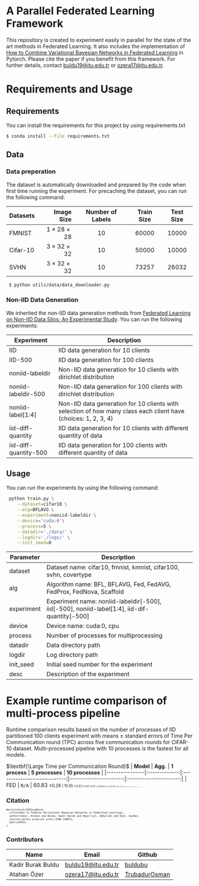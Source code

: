 # A Parallel Federated Learning Framework
This repository is created to experiment easily in parallel for the state of the art methods in Federated Learning. It also includes the implementation of [How to Combine Variational Bayesian Networks in Federated Learning](https://arxiv.org/abs/2206.10897) in Pytorch. Please cite the paper if you benefit from this framework. For further details, contact buldu19@itu.edu.tr or ozera17@itu.edu.tr.

# Requirements and Usage
## Requirements 
 You can install the requirements for this project by using requirements.txt

 ```sh
 $ conda install --file requirements.txt
```
## Data
### Data preperation
 The dataset is automatically downloaded and prepared by the code when first time running the experiment. For precaching the dataset, you can run the following command:

| $\textbf{Datasets}$ |     $\textbf{Image Size}$ | $\textbf{Number of Labels}$ | $\textbf{Train Size}$ | $\textbf{Test Size}$ |
|-------------------|------------------------:|:-----------------:|:-------------------:|:------------------:|
| FMNIST            | $1 \times 28 \times 28$ |        $10$       |       $60000$       |       $10000$      |
| Cifar-10          | $3 \times 32 \times 32$ |        $10$       |       $50000$       |       $10000$      |
| SVHN              | $3 \times 32 \times 32$ |        $10$       |       $73257$       |       $26032$      |

```sh
 $ python utils/data/data_downloader.py
```

### Non-IID Data Generation
We inherited the non-IID data generation methods from [Federated Learning on Non-IID Data Silos: An Experimental Study](https://arxiv.org/pdf/2102.02079). You can run the following experiments:

| Experiment | Description |
|------------|-------------|
| IID        | IID data generation for 10 clients |
| IID-500    | IID data generation for 100 clients |
| noniid-labeldir    | Non-IID data generation for 10 clients with dirichlet distribution |
| noniid-labeldir-500    | Non-IID data generation for 100 clients with dirichlet distribution |
| noniid-label[1:4]    | Non-IID data generation for 10 clients with selection of how many class each client have (choices: 1, 2, 3, 4) |
| iid-diff-quantity    | IID data generation for 10 clients with different quantity of data |
| iid-diff-quantity-500    | IID data generation for 100 clients with different quantity of data |

## Usage
 You can run the experiments by using the following command:

```sh
 python train.py \
    --dataset=cifar10 \
    --alg=BFLAVG \
    --experiment=noniid-labeldir \
    --device='cuda:0'\
    --process=5 \
    --datadir='./data/' \
    --logdir='./logs/' \
    --init_seed=0
```

| Parameter | Description |
| ------ | ------ |
| dataset | Dataset name: cifar10, fmnist, kmnist, cifar100, svhn, covertype|
| alg | Algorithm name: BFL, BFLAVG, Fed, FedAVG, FedProx, FedNova, Scaffold|
| experiment | Experiment name: noniid-labeldir[-500], iid[-500], noniid-label[1:4], iid-dif-quantity[-500]|
| device | Device name: cuda:0, cpu|
| process | Number of processes for multiprocessing |
| datadir | Data directory path |
| logdir | Log directory path |
| init_seed | Initial seed number for the experiment |
| desc | Description of the experiment |

# Example runtime comparison of multi-process pipeline
Runtime comparison results based on the number of processes of IID partitioned 100 clients experiment with means $\pm$ standard errors of Time Per Communication round (TPC) across five communication rounds for CIFAR-10 dataset.  Multi-processed pipeline with 10 processes is the fastest for all models.

$\textbf{\Large Time per Communication Round}$
| $\textbf{Model}$ | $\textbf{Agg.}$ |      $\textbf{1 process}$      |  $\textbf{5 processes}$  |  $\textbf{10 processes}$ |
|----------------|:-------------:|:----------------------------:|:----------------------:|:----------------------:|
| FED            |  $\texttt{N/A}$ |    $60.83$ <small>$\pm 0.26$<small>    | $15.55$ <small>$\pm 0.51$<small> |  $9.30$ <small>$\pm 0.07$<small> |
| FEDAVG         |  $\texttt{N/A}$ |    $60.90$ <small>$\pm 0.18$<small>    | $15.57$ <small>$\pm 0.39$<small> |  $9.22$ <small>$\pm 0.20$<small> |
| FVBA           |  $\texttt{EAA}$ |    $72.77$ <small>$\pm 0.18$<small>    | $16.22$ <small>$\pm 0.05$<small> |  $9.49$ <small>$\pm 0.06$<small> |
|                |  $\texttt{GAA}$ |    $71.23$ <small>$\pm 0.88$<small>    | $16.48$ <small>$\pm 0.10$<small> |  $9.41$ <small>$\pm 0.05$<small> |
|                | $\texttt{AALV}$ |    $72.10$ <small>$\pm 0.36$<small>    | $16.33$ <small>$\pm 0.10$<small> |  $9.51$ <small>$\pm 0.09$<small> |
|                |  $\texttt{PPA}$ |    $66.95$ <small>$\pm 0.31$<small>    | $18.06$ <small>$\pm 0.20$<small> | $11.23$ <small>$\pm 0.16$<small> |
|                |  $\texttt{CF}$  |    $72.53$ <small>$\pm 0.29$<small>    | $16.34$ <small>$\pm 0.10$<small> |  $9.36$ <small>$\pm 0.14$<small> |
| FVBWA          |  $\texttt{EAA}$ |    $72.38$ <small>$\pm 0.31$<small>    | $16.45$ <small>$\pm 0.06$<small> |  $9.44$ <small>$\pm 0.11$<small> |
|                |  $\texttt{GAA}$ |    $72.78$ <small>$\pm 0.15$<small>    | $15.88$ <small>$\pm 0.25$<small> |  $9.42$ <small>$\pm 0.11$<small> |
|                | $\texttt{AALV}$ |    $72.41$ <small>$\pm 0.24$<small>    | $16.19$ <small>$\pm 0.09$<small> |  $9.64$ <small>$\pm 0.13$<small> |
|                |  $\texttt{PPA}$ |    $67.51$ <small>$\pm 0.16$<small>    | $17.99$ <small>$\pm 0.42$<small> | $11.15$ <small>$\pm 0.12$<small> |
|                |  $\texttt{CF}$  |    $72.86$ <small>$\pm 0.40$<small>    | $17.22$ <small>$\pm 0.40$<small> | $10.56$ <small>$\pm 0.08$<small> |


# Citation
```latex
@article{ozer2022combine,
  title={How to Combine Variational Bayesian Networks in Federated Learning},
  author={Ozer, Atahan and Buldu, Kadir Burak and Akg{\"u}l, Abdullah and Unal, Gozde},
  journal={arXiv preprint arXiv:2206.10897},
  year={2022}
}
```

# Contributors

| Name | Email |  Github |
| ------ | ------ | ------ |
| Kadir Burak Buldu | buldu19@itu.edu.tr | [buldubu](https://github.com/buldubu) |
| Atahan Özer | ozera17@itu.edu.tr | [TrubadurOsman](https://github.com/TrubadurOsman) |
